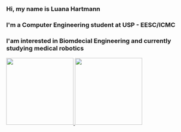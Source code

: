 ### Hi, my name is Luana Hartmann
### I'm a Computer Engineering student at USP - EESC/ICMC
### I'am interested in Biomdecial Engineering and currently studying medical robotics

<div>
<a href="https://github.com/luana-hartmann">
<img loading="lazy" height="180em" src="https://github-readme-stats.vercel.app/api/top-langs/?username=luana-hartmann&layout=compact&langs_count=7&theme=dracula"/>
<img loading="lazy" height="180em" src="https://github-readme-stats.vercel.app/api?username=luana-hartmann&show_icons=true&theme=dracula&include_all_commits=true&count_private=true"/>
</div>
